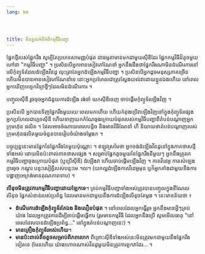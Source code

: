 ```yaml
---
lang: km




title: មិន​ខ្វល់អំពី​​អំពីកម្មវី​ធី​បញ្ជា
---
```


ផ្នែក​​ថ្មី​របស់ផ្នែក​រឹង​ សូម្បី​តែ​ប្រភេទ​សាមញ្ញ​បំផុត ជា​ធម្មតា​មាន​មកជា​មួយ​ស៊ីឌីដែរ ផ្នែក​កម្មវិធី​ដ៏​តូច​មួយ​ហៅ​ថា "កម្មវិធី​បញ្ជា" ។ ប្រសិនបើ​អ្នក​អានសៀវភៅ​​ណែនាំ អ្នកនឹង​ដឹង​ថា​​ផ្នែក​រឹង​ណា​មិន​ដំណើរការ​នៅ​លើ​កុំព្យូទ័​រដែល​ដំឡើង​វីនដូ លុះ​ត្រា​តែ​អ្នក​ដំឡើង​កម្មវិធី​បញ្ជា ។ ប្រសិនបើ​អ្នក​ដូច​មនុស្ស​ភាគ​ច្រើន ហើយ​មិន​បានអានសៀវភៅ​ណែនាំ​ទេ នោះ​អ្នកប្រហែលជា​ត្រូវ​ស្វែងយល់​វា​ដោយ​ខ្លួន​ឯង​ហើយ​ នៅពេល​អ្នក​ឃើញ​បច្ចេកវិទ្យា​ថ្មីៗ​ ដែល​មិន​ដំណើរការ​ ។

បញ្ចូល​ស៊ីឌី​ រួច​ចុច​អ្នក​ជំនួយ​ការ​​ដំឡើង រង់ចាំ យក​ស៊ីឌី​ចេញ ចាប់ផ្ដើម​​​កុំព្យូទ័រ​ឡើង​វិញ ។

ប្រសិន​បើ​ អ្នក​​​បាន​ទិញ​ផ្នែក​​រឹងមួយ​រយៈ​ពេល​មក​ហើយ ហើយ​កំពុង​ប្រើ​វា​ឡើង​វិញ​នៅ​ក្នុង​កុំព្យូទ័រ​ផ្សេង អ្នក​ប្រហែល​ជា​​ភ្លេច​ស៊ីឌី ហើយ​ទាញ​យក​កំណែ​​ចុងក្រោយ​បំផុត​របស់​កម្មវិធី​បញ្ជា​ពី​តំបន់​បណ្ដាញ​អ្នក​ក្រុមហ៊ុន​
ផលិត ។ ដែល​អាច​ចំណាយ​ពេល​បន្តិច និង​មាន​វិធីណែនាំ ហឺ និយាយ​ថា​ តំបន់បណ្ដាញ​របស់​ក្រុមហ៊ុន​ផលិត​មួយ​ចំនួន​បាន​រៀបចំ​យ៉ាង​ចម្លែងក ។

បច្ចុប្បន្ននេះ​​មាន​ផ្នែក​នៃ​ផ្នែក​រឹងតែ​មួយ​ប៉ុណ្ណោះ ។ ឥឡូវ​ស្រមៃ​ថា អ្នក​ចង់​​ដំឡើង​វីនដូ​នៅ​ក្នុង​ភាគ​ថាស​ថ្មី​ទាំង​អស់​ ដោយ​មិនប៉ះពាល់​​ភាគ​ថាស​ផ្សេង ។ សម្រាប់​ផ្នែក​តូច​មួយ​នៃ​ផ្នែក​រឹង​នីមួយៗ អ្នកនឹង​ត្រូវ​រក​កម្មវិធី​បញ្ជា​​​ចុង​ក្រោយ​បំផុត (ឬ​ប្រើ​ស៊ីឌី) ដំឡើង​វា ហើយ​ចាប់ផ្ដើម​ឡើង​វិញ​ ។ កាត​វីដេអូ កាត​សំឡេង ក្ដារចុច កណ្ដុរ បន្ទះ​សៀគ្វី​របស់​បន្ទះ​មេ ។ល។ (យក​ល្អ​ដំឡើង​កាត​វីដេអូ​មុន ឬ​ក៏​អ្នក​គាំង​ជា​មួយ​នឹង​ការ​​បង្ហាញ​អេក្រង់​មាន​គុណភាព​ទាប) ។

<b>លីនុច​មិន​ត្រូវការកម្មវីធី​បញ្ជា​ដោយ​ឡែក​ទេ​</b>។ គ្រប់​កម្មវិធី​បញ្ជា​​ទាំងអស់​ត្រូវ​បាន​​​​បញ្ចូល​​ក្នុង​ខឺណែល​​លីនុច ផ្នែក​សំខាន់​របស់​ប្រព័ន្ធ ដែល​មាន​មក​ជា​មួយ​នឹង​ការ​ដំឡើង​លីនុច​តែ​ម្ដង​ ។ នេះ​មាន​ន័យ​ថា​ ៖

<ul>
<li><b>ដំណើរការ​ដំឡើង​កុំព្យូទ័រ​តែ​ឯង និង​លឿន​បំផុត​</b> ។ នៅ​ពេល​ដែល​អ្នក​ធ្វើ​រួច អ្នក​នឹង​មាន​អ្វីៗ​គ្រប់យ៉ាង​ ដែល​អ្នក​ត្រូវការ​ដើម្បី​ចាប់ផ្ដើម​ធ្វើការ (រួម​មាន​​កម្មវិធី​ ដែល​អ្នកនឹង​​ប្រើ​  សូមមើល​ធាតុ​ "នៅ​ពេល​ដែល​
បាន​ដំឡើង​​ប្រព័ន្ធ..." ​នៅ​ក្នុង​តំបន់​បណ្តាញ​នេះ​) ។</li>
<li><b>មាន​គ្រឿង​កុំព្យូទ័រ​​​អស់​ហើយ</b>។</li>
<li><b>មាន​​​ប៉ះពាល់​​តិច​តួច​​សម្រាប់​ពិភពលោក</b> ពី​ព្រោះ​ស៊ីឌី​ទាំងអស់​​នេះ​មិន​ត្រូវ​មក​ជា​មួយ​នឹង​ផ្នែក​រឹង​ទៀត​ទេ (មែន​ហើយ យ៉ាង​ហោចណាស់​វីនដូ​មួយ​មិន​ត្រូវការ​ពួកវា​ដែរ... ។</li>
</ul>




